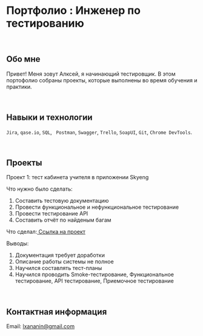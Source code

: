 # Портфолио : Инженер по тестированию

<br>

## Обо мне

Привет! Меня зовут Алксей, я начинающий тестировщик. 
В этом портофолио собраны проекты, которые выполнены во время обучения и практики.

<br>

## Навыки и технологии
``Jira``, ``qase.io``, ``SQL``, `` Postman``, ``Swagger``, ``Trello``,
``SoapUI``, ``Git``, ``Chrome DevTools``.

<br>

## Проекты
<p> Проект 1: тест кабинета учителя в приложении Skyeng</p>
<p>Что нужно было сделать:</p>
<ol>
  <li>Составить тестовую документацию</li>
  <li>Провести функциональное и нефункциональное тестирование</li>
  <li>Провести тестирование API</li>
  <li>Составить отчёт по найденым багам</li>
</ol>

<p>Что сделал:<a href="https://lxananin.atlassian.net/wiki/spaces/~5e22dcc35523db0ca66befd7/pages/4947969/1-+2-"> Ссылка на проект </a></p>

<p>Выводы:</p>
<ol>
  <li>Документация требует доработки</li>
  <li>Описание работы системы не полное</li>
  <li>Научился составлять тест-планы</li>
  <li>Научился проводить Smoke-тестирование, Функциональное тестирование, API тестирование, Приемочное тестирование</li>
</ol>

<br>

## Контактная информация
Email: <lxananin@gmail.com>


